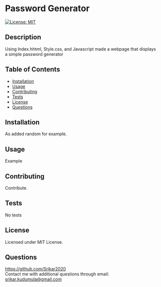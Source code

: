 
# Password Generator 

[![License: MIT](https://img.shields.io/badge/License-MIT-yellow.svg)](https://opensource.org/licenses/MIT)
        
## Description
Using Index.hhtml, Style.css, and Javascript made a webpage that displays a simple password generator 
## Table of Contents
* [Installation](#installation)
* [Usage](#usage)
* [Contributing](#contributing)
* [Tests](#tests)
* [License](#license)
* [Questions](#questions)
## Installation
As added random for example. 
## Usage
Example 
## Contributing
Contribute. 
## Tests
No tests 
## License
Licensed under MIT License.
## Questions
https://github.com/Srikar2020<br/>
Contact me with additional questions through email: srikar.kudumula@gmail.com
    
